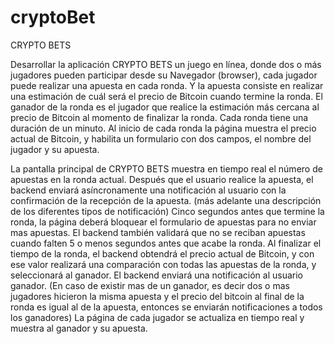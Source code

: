 # cryptoBet

CRYPTO BETS


Desarrollar la aplicación CRYPTO BETS un juego en línea, donde dos o más jugadores pueden participar desde su Navegador (browser), 
cada jugador puede realizar una apuesta en cada ronda.  Y la apuesta consiste en realizar una estimación de cuál será el precio de Bitcoin 
cuando termine la ronda.  El ganador de la ronda es el jugador que realice la estimación más cercana al precio de Bitcoin al momento de finalizar la ronda.
Cada ronda tiene una duración de un minuto.
Al inicio de cada ronda la página muestra el precio actual de Bitcoin, y habilita un formulario con dos campos, el nombre del jugador y su apuesta.    

La pantalla principal de CRYPTO BETS muestra en tiempo real el número de apuestas en la ronda actual.
Después que el usuario realice la apuesta, el backend enviará asíncronamente una notificación al usuario con la confirmación de la recepción de la apuesta.  (más adelante una descripción de los diferentes tipos de notificación) 
Cinco segundos antes que termine la ronda, la página deberá bloquear el formulario de apuestas para no enviar mas apuestas.
El backend también validará que no se reciban apuestas cuando falten 5 o menos segundos antes que acabe la ronda.
Al finalizar el tiempo de la ronda, el backend obtendrá el precio actual de Bitcoin, y con ese valor realizará una comparación con todas 
las apuestas de la ronda, y seleccionará al ganador.
El backend enviará una notificación al usuario ganador.  (En caso de existir mas de un ganador, es decir dos o mas jugadores hicieron 
la misma apuesta y el precio del bitcoin al final de la ronda es igual al de la apuesta, entonces se enviarán notificaciones a todos los ganadores)
La página de cada jugador se actualiza en tiempo real y muestra al ganador y su apuesta.  
